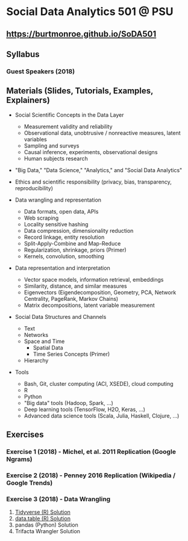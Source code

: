 # Social Data Analytics 501 @ PSU

## https://burtmonroe.github.io/SoDA501

## Syllabus

### Guest Speakers (2018)

## Materials (Slides, Tutorials, Examples, Explainers)

* Social Scientific Concepts in the Data Layer
  * Measurement validity and reliability
  * Observational data, unobtrusive / nonreactive measures, latent variables
  * Sampling and surveys
  * Causal inference, experiments, observational designs
  * Human subjects research

* "Big Data," "Data Science," "Analytics," and "Social Data Analytics"

* Ethics and scientific responsibility (privacy, bias, transparency, reproducibility)

* Data wrangling and representation
  * Data formats, open data, APIs
  * Web scraping
  * Locality sensitive hashing
  * Data compression, dimensionality reduction
  * Record linkage, entity resolution
  * Split-Apply-Combine and Map-Reduce
  * Regularization, shrinkage, priors (Primer)
  * Kernels, convolution, smoothing

* Data representation and interpretation
  * Vector space models, information retrieval, embeddings
  * Similarity, distance, and similar measures
  * Eigenvectors (Eigendecomposition, Geometry, PCA, Network Centrality, PageRank, Markov Chains)
  * Matrix decompositions, latent variable measurement

* Social Data Structures and Channels
  * Text
  * Networks
  * Space and Time
    * Spatial Data
    * Time Series Concepts (Primer)
  * Hierarchy
  
* Tools
  * Bash, Git, cluster computing (ACI, XSEDE), cloud computing
  * R
  * Python
  * "Big data" tools (Hadoop, Spark, ...)
  * Deep learning tools (TensorFlow, H2O, Keras, ...)
  * Advanced data science tools (Scala, Julia, Haskell, Clojure, ...)
  

## Exercises

### Exercise 1 (2018) - Michel, et al. 2011 Replication (Google Ngrams)

### Exercise 2 (2018) - Penney 2016 Replication (Wikipedia / Google Trends)

### Exercise 3 (2018) - Data Wrangling

1. [Tidyverse (R) Solution](https://burtmonroe.github.io/SoDA501/Exercise3-2018/TidyverseSolution)
2. [data.table (R) Solution](https://burtmonroe.github.io/SoDA501/Exercise3-2018/data.tableSolution)
3. pandas (Python) Solution
4. Trifacta Wrangler Solution
